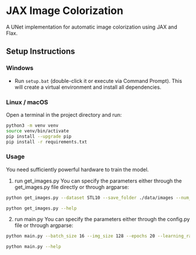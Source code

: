 # JAX Image Colorization

A UNet implementation for automatic image colorization using JAX and Flax.

## Setup Instructions

### Windows
- Run `setup.bat` (double-click it or execute via Command Prompt). This will create a virtual environment and install all dependencies.

### Linux / macOS
Open a terminal in the project directory and run:
```bash
python3 -m venv venv
source venv/bin/activate
pip install --upgrade pip
pip install -r requirements.txt
```

### Usage
You need sufficiently powerful hardware to train the model.
1. run get_images.py
You can specify the parameters either through the get_images.py file directly or through argparse:
```bash
python get_images.py --dataset STL10 --save_folder ./data/images --num_images 1000 --img_size 256
```
```bash
python get_images.py --help
```
2. run main.py
You can specify the parameters either through the config.py file or through argparse:
```bash
python main.py --batch_size 16 --img_size 128 --epochs 20 --learning_rate 0.0005 --seed 1234 --checkpoint_path checkpoints/new_model.pkl
```
```bash
python main.py --help
```

